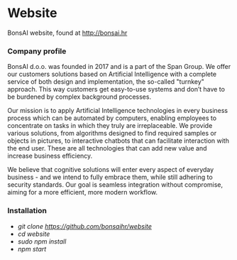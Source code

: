 # Website
BonsAI website, found at http://bonsai.hr

### Company profile

BonsAI d.o.o. was founded in 2017 and is a part of the Span Group. We offer our customers solutions based on Artificial Intelligence with a complete service of both design and implementation, the so-called "turnkey" approach. This way customers get easy-to-use systems and don’t have to be burdened by complex background processes.

Our mission is to apply Artificial Intelligence technologies in every business process which can be automated by computers, enabling employees to concentrate on tasks in which they truly are irreplaceable. We provide various solutions, from algorithms designed to find required samples or objects in pictures, to interactive chatbots that can facilitate interaction with the end user. These are all technologies that can add new value and increase business efficiency.

We believe that cognitive solutions will enter every aspect of everyday business - and we intend to fully embrace them, while still adhering to security standards. Our goal is seamless integration without compromise, aiming for a more efficient, more modern workflow.


### Installation
* *git clone https://github.com/bonsaihr/website*
* *cd website*
* *sudo npm install*
* *npm start*
